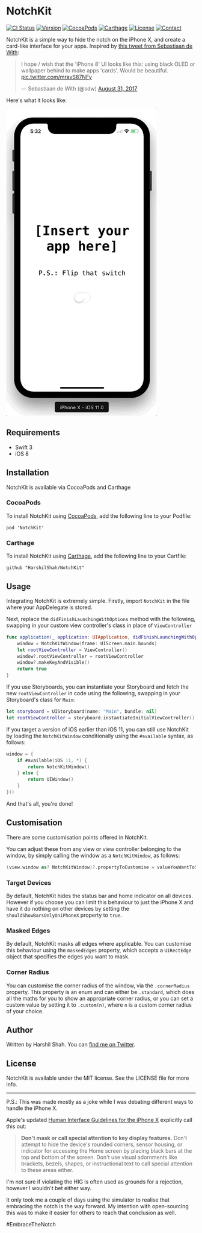 # NotchKit

[![CI Status](http://img.shields.io/travis/HarshilShah/NotchKit.svg)](https://travis-ci.org/HarshilShah/NotchKit)
[![Version](https://img.shields.io/github/release/HarshilShah/NotchKit.svg)](https://github.com/HarshilShah/NotchKit/releases/latest)
[![CocoaPods](https://img.shields.io/badge/CocoaPods-compatible-fb0006.svg)](http://cocoapods.org/pods/NotchKit)
[![Carthage](https://img.shields.io/badge/Carthage-compatible-4BC51D.svg)](https://github.com/Carthage/Carthage)
[![License](https://img.shields.io/cocoapods/l/NotchKit.svg)](https://github.com/HarshilShah/NotchKit/blob/master/LICENSE)
[![Contact](https://img.shields.io/badge/contact-%40HarshilShah1910-3a8fc1.svg)](https://twitter.com/HarshilShah1910)

NotchKit is a simple way to hide the notch on the iPhone X, and create a card-like interface for your apps. Inspired by [this tweet from Sebastiaan de With](https://twitter.com/sdw/status/903060778340593664):

<blockquote class="twitter-tweet" data-lang="en"><p lang="en" dir="ltr">I hope / wish that the &#39;iPhone 8&#39; UI looks like this: using black OLED or wallpaper behind to make apps &#39;cards&#39;. Would be beautiful. <a href="https://t.co/mravS87NFy">pic.twitter.com/mravS87NFy</a></p>&mdash; Sebastiaan de With (@sdw) <a href="https://twitter.com/sdw/status/903060778340593664">August 31, 2017</a></blockquote>

Here's what it looks like:

![Demo](demo.gif)

## Requirements

- Swift 3
- iOS 8

## Installation

NotchKit is available via CocoaPods and Carthage

### CocoaPods

To install NotchKit using [CocoaPods](http://cocoapods.org), add the following line to your Podfile:

```
pod 'NotchKit'
```

### Carthage

To install NotchKit using [Carthage](https://github.com/Carthage/Carthage), add the following line to your Cartfile:

```
github "HarshilShah/NotchKit"
```

## Usage

Integrating NotchKit is extremely simple. Firstly, import `NotchKit` in the file where your AppDelegate is stored.

Next, replace the `didFinishLaunchingWithOptions` method with the following, swapping in your custom view controller's class in place of `ViewController`

```swift
func application(_ application: UIApplication, didFinishLaunchingWithOptions launchOptions: [UIApplicationLaunchOptionsKey: Any]?) -> Bool {
    window = NotchKitWindow(frame: UIScreen.main.bounds)
    let rootViewController = ViewController()
    window?.rootViewController = rootViewController
    window?.makeKeyAndVisible()
    return true
}
```

If you use Storyboards, you can instantiate your Storyboard and fetch the new `rootViewController` in code using the following, swapping in your Storyboard's class for `Main`:

```swift
let storyboard = UIStoryboard(name: "Main", bundle: nil)
let rootViewController = storyboard.instantiateInitialViewController()
```

If you target a version of iOS earlier than iOS 11, you can still use NotchKit by loading the `NotchKitWindow` conditionally using the `#available` syntax, as follows:

```swift
window = {
    if #available(iOS 11, *) {
        return NotchKitWindow()
    } else {
        return UIWindow()
    }
}()
```

And that's all, you're done!

## Customisation

There are some customisation points offered in NotchKit.

You can adjust these from any view or view controller belonging to the window, by simply calling the window as a `NotchKitWindow`, as follows:

```swift
(view.window as? NotchKitWindow)?.propertyToCustomise = valueYouWantToSet
```

### Target Devices

By default, NotchKit hides the status bar and home indicator on all devices. However if you choose you can limit this behaviour to just the iPhone X and have it do nothing on other devices by setting the `shouldShowBarsOnlyOniPhoneX` property to `true`.

### Masked Edges

By default, NotchKit masks all edges where applicable. You can customise this behaviour using the `maskedEdges` property, which accepts a `UIRectEdge` object that specifies the edges you want to mask.

### Corner Radius

You can customise the corner radius of the window, via the `.cornerRadius` property. This property is an enum and can either be `.standard`, which does all the maths for you to show an appropriate corner radius, or you can set a custom value by setting it to `.custom(n)`, where `n` is a custom corner radius of your choice.

## Author

Written by Harshil Shah. You can [find me on Twitter](https://twitter.com/HarshilShah1910).

## License

NotchKit is available under the MIT license. See the LICENSE file for more info.

----

P.S.: This was made mostly as a joke while I was debating different ways to handle the iPhone X.

Apple's updated [Human Interface Guidelines for the iPhone X](https://developer.apple.com/ios/human-interface-guidelines/overview/iphone-x) explicitly call this out:

> **Don't mask or call special attention to key display features.** Don't attempt to hide the device's rounded corners, sensor housing, or indicator for accessing the Home screen by placing black bars at the top and bottom of the screen. Don't use visual adornments like brackets, bezels, shapes, or instructional text to call special attention to these areas either.

I'm not sure if violating the HIG is often used as grounds for a rejection, however I wouldn't bet either way.

It only took me a couple of days using the simulator to realise that embracing the notch is the way forward. My intention with open-sourcing this was to make it easier for others to reach that conclusion as well.

#EmbraceTheNotch
